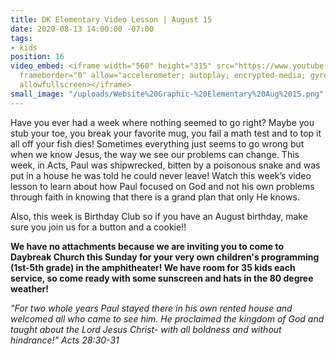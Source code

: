 ```yaml
---
title: DK Elementary Video Lesson | August 15
date: 2020-08-13 14:00:00 -07:00
tags:
- kids
position: 16
video_embed: <iframe width="560" height="315" src="https://www.youtube.com/embed/PC-s_QhGWBo"
  frameborder="0" allow="accelerometer; autoplay; encrypted-media; gyroscope; picture-in-picture"
  allowfullscreen></iframe>
small_image: "/uploads/Website%20Graphic-%20Elementary%20Aug%2015.png"
---
```


Have you ever had a week where nothing seemed to go right? Maybe you stub your toe, you break your favorite mug, you fail a math test and to top it all off your fish dies! Sometimes everything just seems to go wrong but when we know Jesus, the way we see our problems can change. This week, in Acts, Paul was shipwrecked, bitten by a poisonous snake and was put in a house he was told he could never leave! Watch this week’s video lesson to learn about how Paul focused on God and not his own problems through faith in knowing that there is a grand plan that only He knows.

Also, this week is Birthday Club so if you have an August birthday, make sure you join us for a button and a cookie!!

**We have no attachments because we are inviting you to come to Daybreak Church this Sunday for your very own children's programming (1st-5th grade) in the amphitheater! We have room for 35 kids each service, so come ready with some sunscreen and hats in the 80 degree weather!**

*"For two whole years Paul stayed there in his own rented house and welcomed all who came to see him. He proclaimed the kingdom of God and taught about the Lord Jesus Christ- with all boldness and without hindrance!" Acts 28:30-31*